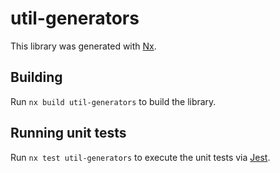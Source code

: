 # util-generators

This library was generated with [Nx](https://nx.dev).

## Building

Run `nx build util-generators` to build the library.

## Running unit tests

Run `nx test util-generators` to execute the unit tests via [Jest](https://jestjs.io).
